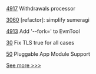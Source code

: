 
[4917](https://github.com/hyperledger/besu/pull/4917) Withdrawals processor

[3060](https://github.com/hyperledger/iroha/pull/3060) [refactor]: simplify sumeragi

[4913](https://github.com/hyperledger/besu/pull/4913) Add '--fork=' to EvmTool

[30](https://github.com/hyperledger-labs/weft/pull/30) Fix TLS true for all cases

[50](https://github.com/hyperledger-labs/yui-corda-ibc/pull/50) Pluggable App Module Support


[See more >>>](https://start-here.hyperledger.org/pull-requests)
